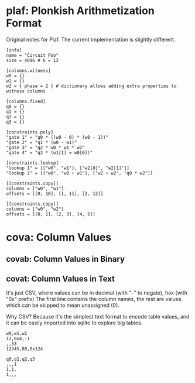 # plaf: Plonkish Arithmetization Format

Original notes for Plaf.  The current implementation is slightly different.

```
[info]
name = "Circuit Foo"
size = 4096 # k = 12

[columns.witness]
w0 = {}
w1 = {}
w2 = { phase = 2 } # dictionary allows adding extra properties to witness columns

[columns.fixed]
q0 = {}
q1 = {}
q2 = {}
q3 = {}

[constraints.poly]
"gate 1" = "q0 * ((w0 - 0) * (w0 - 1))"
"gate 2" = "q1 * (w0 - w1)"
"gate 3" = "q2 * w0 * w1 * w2"
"gate 4" = "q3 * (w1[1] = w0[0])"

[constraints.lookup]
"lookup 1" = [["w0", "w1"], ["w2[0]", "w2[1]"]]
"lookup 2" = [["w0", "w0 + w1"], ["w2 + w2", "q0 * w2"]]

[[constraints.copy]]
columns = ["w0", "w1"]
offsets = [[0, 10], [1, 11], [2, 12]]

[[constraints.copy]]
columns = ["w0", "w2"]
offsets = [[0, 1], [2, 3], [4, 5]]
```

# cova: Column Values

## covab: Column Values in Binary

## covat: Column Values in Text

It's just CSV, where values can be in decimal (with "-" to negate), hex (with "0x" prefix)
The first line contains the column names, the rest are values. which can be skipped to mean
unassigned (0).

Why CSV?  Because it's the simplest text format to encode table values, and it can be easily
imported into sqlite to explore big tables.

```
w0,w1,w2
12,0x4,-1
,,33
12345,88,0x124
```

```
q0,q1,q2,q3
,,,1
1,1,
1,,,
```
